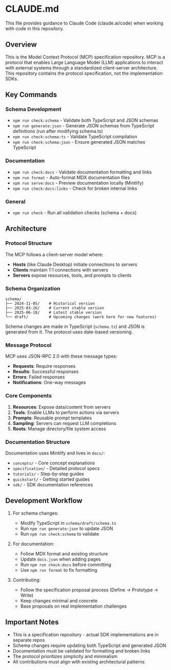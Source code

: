 # CLAUDE.md

This file provides guidance to Claude Code (claude.ai/code) when working with code in this repository.

## Overview

This is the Model Context Protocol (MCP) specification repository. MCP is a protocol that enables Large Language Model (LLM) applications to interact with external systems through a standardized client-server architecture. This repository contains the protocol specification, not the implementation SDKs.

## Key Commands

### Schema Development
- `npm run check:schema` - Validate both TypeScript and JSON schemas
- `npm run generate:json` - Generate JSON schemas from TypeScript definitions (run after modifying schema.ts)
- `npm run check:schema:ts` - Validate TypeScript compilation
- `npm run check:schema:json` - Ensure generated JSON matches TypeScript

### Documentation
- `npm run check:docs` - Validate documentation formatting and links
- `npm run format` - Auto-format MDX documentation files
- `npm run serve:docs` - Preview documentation locally (Mintlify)
- `npm run check:docs:links` - Check for broken internal links

### General
- `npm run check` - Run all validation checks (schema + docs)

## Architecture

### Protocol Structure
The MCP follows a client-server model where:
- **Hosts** (like Claude Desktop) initiate connections to servers
- **Clients** maintain 1:1 connections with servers
- **Servers** expose resources, tools, and prompts to clients

### Schema Organization
```
schema/
├── 2024-11-05/    # Historical version
├── 2025-03-26/    # Current stable version
├── 2025-06-18/    # Latest stable version
└── draft/         # Upcoming changes (work here for new features)
```

Schema changes are made in TypeScript (`schema.ts`) and JSON is generated from it. The protocol uses date-based versioning.

### Message Protocol
MCP uses JSON-RPC 2.0 with these message types:
- **Requests**: Require responses
- **Results**: Successful responses
- **Errors**: Failed responses
- **Notifications**: One-way messages

### Core Components
1. **Resources**: Expose data/content from servers
2. **Tools**: Enable LLMs to perform actions via servers
3. **Prompts**: Reusable prompt templates
4. **Sampling**: Servers can request LLM completions
5. **Roots**: Manage directory/file system access

### Documentation Structure
Documentation uses Mintlify and lives in `docs/`:
- `concepts/` - Core concept explanations
- `specification/` - Detailed protocol specs
- `tutorials/` - Step-by-step guides
- `quickstart/` - Getting started guides
- `sdk/` - SDK documentation references

## Development Workflow

1. For schema changes:
   - Modify TypeScript in `schema/draft/schema.ts`
   - Run `npm run generate:json` to update JSON
   - Run `npm run check:schema` to validate

2. For documentation:
   - Follow MDX format and existing structure
   - Update `docs.json` when adding pages
   - Run `npm run check:docs` before committing
   - Use `npm run format` to fix formatting

3. Contributing:
   - Follow the specification proposal process (Define → Prototype → Write)
   - Keep changes minimal and concrete
   - Base proposals on real implementation challenges

## Important Notes

- This is a specification repository - actual SDK implementations are in separate repos
- Schema changes require updating both TypeScript and generated JSON
- Documentation must be validated for formatting and broken links
- The protocol prioritizes simplicity and minimalism
- All contributions must align with existing architectural patterns
